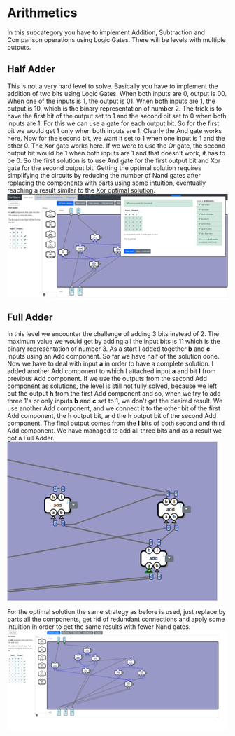 # Arithmetics
In this subcategory you have to implement Addition, Subtraction and Comparison operations using Logic Gates. There will be levels with multiple outputs.

## Half Adder
This is not a very hard level to solve. Basically you have to implement the addition of two bits using Logic Gates. When both inputs are 0, output is 00. When one of the inputs is 1, the output is 01. When both inputs are 1, the output is 10, which is the binary representation of number 2. The trick is to have the first bit of the output set to 1 and the second bit set to 0 when both inputs are 1. For this we can use a gate for each output bit. So for the first bit we would get 1 only when both inputs are 1. Clearly the And gate works here. Now for the second bit, we want it set to 1 when one input is 1 and the other 0. The Xor gate works here. If we were to use the Or gate, the second output bit would be 1 when both inputs are 1 and that doesn't work, it has to be 0. So the first solution is to use And gate for the first output bit and Xor gate for the second output bit. Getting the optimal solution requires simplifying the circuits by reducing the number of Nand gates after replacing the components with parts using some intuition, eventually reaching a result similar to the [Xor optimal solution](../Logic-Gates/logic_gates.md#xor).
<img src="Half-Adder.png" alt="Half Adder" width="928"/>

## Full Adder
In this level we encounter the challenge of adding 3 bits instead of 2. The maximum value we would get by adding all the input bits is 11 which is the binary representation of number 3. As a start I added together **b** and **c** inputs using an Add component. So far we have half of the solution done. Now we have to deal with input **a** in order to have a complete solution. I added another Add component to which I attached input **a** and bit **l** from previous Add component. If we use the outputs from the second Add component as solutions, the level is still not fully solved, because we left out the output **h** from the first Add component and so, when we try to add three 1's or only inputs **b** and **c** set to 1, we don't get the desired result. We use another Add component, and we connect it to the other bit of the first Add component, the **h** output bit, and the **h** output bit of the second Add component. The final output comes from the **l** bits of both second and third Add component. We have managed to add all three bits and as a result we got a Full Adder.
<img src="Full-Adder-First-Solution.png" alt="Full Adder First Solution" width="480"/>

For the optimal solution the same strategy as before is used, just replace by parts all the components, get rid of redundant connections and apply some intuition in order to get the same results with fewer Nand gates.
<img src="Full-Adder.png" alt="Full Adder" width="928"/>